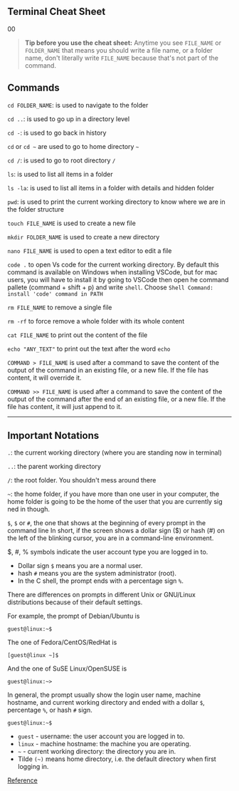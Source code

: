 ## Terminal Cheat Sheet

00

> **Tip before you use the cheat sheet:**
> Anytime you see `FILE_NAME` or `FOLDER_NAME` that means you should write a file name, or a folder name, don't literally write `FILE_NAME` because that's not part of the command.

## Commands

`cd FOLDER_NAME`: is used to navigate to the folder

`cd ..`: is used to go up in a directory level

`cd -`: is used to go back in history

`cd` or `cd ~` are used to go to home directory `~`

`cd /`: is used to go to root directory `/`

`ls`: is used to list all items in a folder

`ls -la`: is used to list all items in a folder with details and hidden folder

`pwd`: is used to print the current working directory to know where we are in the folder structure

`touch FILE_NAME` is used to create a new file

`mkdir FOLDER_NAME` is used to create a new directory

`nano FILE_NAME` is used to open a text editor to edit a file

`code .` to open Vs code for the current working directory. By default this command is available on Windows when installing VSCode, but for mac users, you will have to install it by going to VSCode then open he command pallete (command + shift + p) and write `shell`. Choose `Shell Command: install 'code' command in PATH`

`rm FILE_NAME` to remove a single file

`rm -rf` to force remove a whole folder with its whole content

`cat FILE_NAME` to print out the content of the file

`echo "ANY_TEXT"` to print out the text after the word `echo`

`COMMAND > FILE_NAME` is used after a command to save the content of the output of the command in an existing file, or a new file. If the file has content, it will override it.

`COMMAND >> FILE_NAME` is used after a command to save the content of the output of the command after the end of an existing file, or a new file. If the file has content, it will just append to it.

---

## Important Notations

`.`: the current working directory (where you are standing now in terminal)

`..`: the parent working directory

`/`: the root folder. You shouldn't mess around there

`~`: the home folder, if you have more than one user in your computer, the home folder is going to be the home of the user that you are currently sig ned in though.

`$`, `$` or `#`, the one that shows at the beginning of every prompt in the command line
In short, if the screen shows a dollar sign ($) or hash (#) on the left of the blinking cursor, you are in a command-line environment.

$, #, % symbols indicate the user account type you are logged in to.

- Dollar sign `$` means you are a normal user.
- hash `#` means you are the system administrator (root).
- In the C shell, the prompt ends with a percentage sign `%`.

There are differences on prompts in different Unix or GNU/Linux distributions because of their default settings.

For example, the prompt of Debian/Ubuntu is

```
guest@linux:~$
```

The one of Fedora/CentOS/RedHat is

```
[guest@linux ~]$
```

And the one of SuSE Linux/OpenSUSE is

```
guest@linux:~>
```

In general, the prompt usually show the login user name, machine hostname, and current working directory and ended with a dollar `$`, percentage `%`, or hash `#` sign.

```
guest@linux:~$
```

- `guest` - username: the user account you are logged in to.
- `linux` - machine hostname: the machine you are operating.
- `~` - current working directory: the directory you are in.
- Tilde `(~)` means home directory, i.e. the default directory when first logging in.

[Reference](wiki.debian.org.hk/w/Basic_Command_Line)
